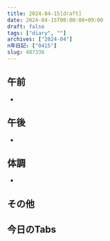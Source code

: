 ```yaml
---
title: 2024-04-15[draft]
date: 2024-04-15T00:00:00+09:00
draft: false
tags: ["diary", ""]
archives: ["2024-04"]
n年日記: ["0415"]
slug: 487336
---
```

## 午前
- 
## 午後
- 
## 体調
- 
## その他
## 今日のTabs